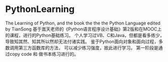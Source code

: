 # PythonLearning
The Learning of Python, and the book the the the Python Language edited by TianSong
基于嵩天老师的《Python语言程序设计基础》第2版和在MOOC上的课程，进行的Python基础练习。
个人学习过VB、C和Java，但都是看多练少，导致知其然、知其所以然却无法付诸实践。
鉴于Python面向对象和面向过程，多数调用第三方函数库的方法，
可以减少练习强度，故此进行学习。
第一阶段是通过copy code 和 做书本练习进行的。
